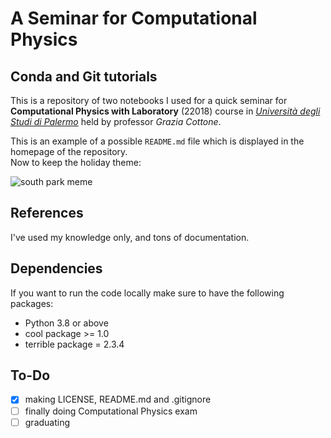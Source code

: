 # A Seminar for Computational Physics
## Conda and Git tutorials

This is a repository of two notebooks I used for a quick seminar for **Computational Physics with Laboratory** (22018) course in [*Università degli Studi di Palermo*](https://www.unipa.it/) held by professor *Grazia Cottone*.

This is an example of a possible `README.md` file which is displayed in the homepage of the repository.  
Now to keep the holiday theme:

![south park meme](https://media.tenor.com/jrTclERLxWgAAAAC/merry-christmas-everyone-santa-clause.gif)

## References

I've used my knowledge only, and tons of documentation.

## Dependencies

If you want to run the code locally make sure to have the following packages:
  * Python 3.8 or above
  * cool package >= 1.0
  * terrible package = 2.3.4

## To-Do
  - [x] making LICENSE, README.md and .gitignore
  - [ ] finally doing Computational Physics exam
  - [ ] graduating
